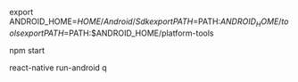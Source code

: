 

export ANDROID_HOME=$HOME/Android/Sdk
export PATH=$PATH:$ANDROID_HOME/tools
export PATH=$PATH:$ANDROID_HOME/platform-tools


npm start

react-native run-android
q
